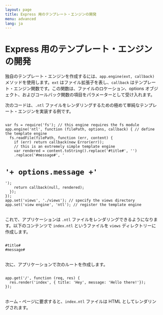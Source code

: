 ```yaml
---
layout: page
title: Express 用のテンプレート・エンジンの開発
menu: advanced
lang: ja
---
```


# Express 用のテンプレート・エンジンの開発

独自のテンプレート・エンジンを作成するには、`app.engine(ext, callback)` メソッドを使用します。`ext` はファイル拡張子を表し、`callback` はテンプレート・エンジン関数です。この関数は、ファイルのロケーション、options オブジェクト、およびコールバック関数の項目をパラメーターとして受け入れます。

次のコードは、`.ntl` ファイルをレンダリングするための極めて単純なテンプレート・エンジンを実装する例です。

<pre>
<code class="language-javascript" translate="no">
var fs = require('fs'); // this engine requires the fs module
app.engine('ntl', function (filePath, options, callback) { // define the template engine
  fs.readFile(filePath, function (err, content) {
    if (err) return callback(new Error(err));
    // this is an extremely simple template engine
    var rendered = content.toString().replace('#title#', '<title>'+ options.title +'</title>')
    .replace('#message#', '<h1>'+ options.message +'</h1>');
    return callback(null, rendered);
  });
});
app.set('views', './views'); // specify the views directory
app.set('view engine', 'ntl'); // register the template engine
</code>
</pre>

これで、アプリケーションは `.ntl` ファイルをレンダリングできるようになります。以下のコンテンツで `index.ntl` というファイルを `views` ディレクトリーに作成します。

<pre>
<code class="language-javascript" translate="no">
#title#
#message#
</code>
</pre>
次に、アプリケーションで次のルートを作成します。
<pre>
<code class="language-javascript" translate="no">
app.get('/', function (req, res) {
  res.render('index', { title: 'Hey', message: 'Hello there!'});
});
</code>
</pre>
ホーム・ページに要求すると、`index.ntl` ファイルは HTML としてレンダリングされます。
